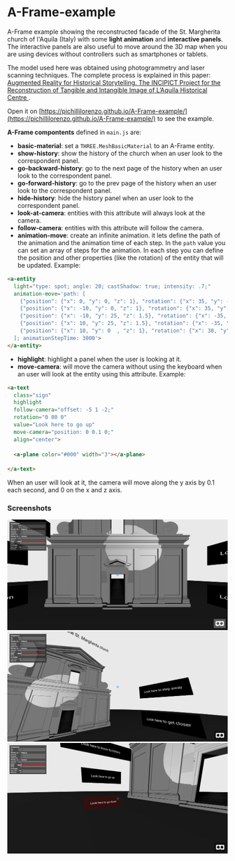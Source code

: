 # A-Frame-example

A-Frame example showing the reconstructed facade of the St. Margherita church of l'Aquila (Italy) with some **light animation** and **interactive panels**. The interactive panels are also useful to move around the 3D map when you are using devices without controllers such as smartphones or tablets.

The model used here was obtained using photogrammetry and laser scanning techniques. The complete process is explained in this paper: [Augmented Reality for Historical Storytelling. The INCIPICT Project for the Reconstruction of Tangible and Intangible Image of L’Aquila Historical Centre
](https://www.researchgate.net/publication/321205949_Augmented_Reality_for_Historical_Storytelling_The_INCIPICT_Project_for_the_Reconstruction_of_Tangible_and_Intangible_Image_of_L'Aquila_Historical_Centre).

Open it on [https://pichillilorenzo.github.io/A-Frame-example/](https://pichillilorenzo.github.io/A-Frame-example/) to see the example.

**A-Frame compontents** defined in `main.js` are:
- **basic-material**: set a `THREE.MeshBasicMaterial` to an A-Frame entity.
- **show-history**: show the history of the church when an user look to the correspondent panel.
- **go-backward-history**: go to the next page of the history when an user look to the correspondent panel.
- **go-forward-history**: go to the prev page of the history when an user look to the correspondent panel.
- **hide-history**: hide the history panel when an user look to the correspondent panel.
- **look-at-camera**: entities with this attribute will always look at the camera.
- **follow-camera**: entities with this attribute will follow the camera.
- **animation-move**: create an infinite animation. it lets define the path of the animation and the animation time of each step. In the `path` value you can set an array of steps for the animation. In each step you can define the position and other properties (like the rotation) of the entity that will be updated. Example:
```html
<a-entity 
  light="type: spot; angle: 20; castShadow: true; intensity: .7;" 
  animation-move='path: [ 
    {"position": {"x": 0, "y": 0, "z": 1}, "rotation": {"x": 35, "y": -15, "z": 1}}, 
    {"position": {"x": -10, "y": 0, "z": 1}, "rotation": {"x": 35, "y": -35, "z": 0}}, 
    {"position": {"x": -10, "y": 25, "z": 1.5}, "rotation": {"x": -35, "y": -25, "z": 1}}, 
    {"position": {"x": 10, "y": 25, "z": 1.5}, "rotation": {"x": -35, "y": 30, "z": 1}}, 
    {"position": {"x": 10, "y": 0  , "z": 1}, "rotation": {"x": 30, "y": 35, "z": 1}} 
  ]; animationStepTime: 3000'>
</a-entity>
```
- **highlight**: highlight a panel when the user is looking at it.
- **move-camera**: will move the camera without using the keyboard when an user will look at the entity using this attribute. Example:
```html
<a-text 
  class="sign" 
  highlight 
  follow-camera="offset: -5 1 -2;" 
  rotation="0 80 0" 
  value="Look here to go up" 
  move-camera="position: 0 0.1 0;" 
  align="center">

  <a-plane color="#000" width="3"></a-plane>

</a-text>
```
When an user will look at it, the camera will move along the y axis by 0.1 each second, and 0 on the x and z axis.

### Screenshots
![](./images/screenshot_1.png)
![](./images/screenshot_2.png)
![](./images/screenshot_3.png)